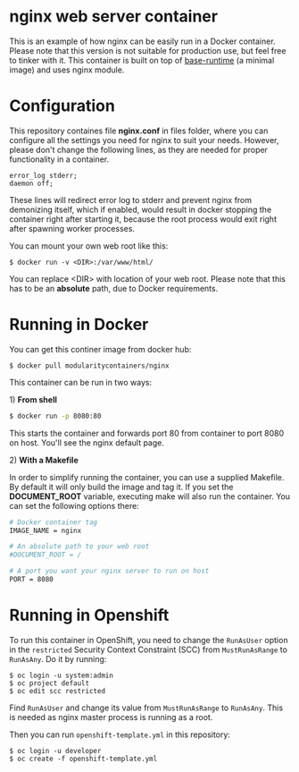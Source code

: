 # nginx web server container
This is an example of how nginx can be easily run in a Docker container. Please note that this version is not suitable for production use, but feel free to tinker with it. This container is built on top of [base-runtime](https://hub.docker.com/r/baseruntime/baseruntime/) (a minimal image) and uses nginx module.

# Configuration
This repository containes file **nginx.conf** in files folder, where you can configure all the settings you need for nginx to suit your needs. However, please don't change the following lines, as they are needed for proper functionality in a container.
```
error_log stderr;
daemon off;
```
These lines will redirect error log to stderr and prevent nginx from demonizing itself, which if enabled, would result in docker stopping the container right after starting it, because the root process would exit right after spawning worker processes.

You can mount your own web root like this:
```
$ docker run -v <DIR>:/var/www/html/
```
You can replace \<DIR> with location of your web root. Please note that this has to be an **absolute** path, due to Docker requirements. 



# Running in Docker
You can get this continer image from docker hub:

```
$ docker pull modularitycontainers/nginx
```

This container can be run in two ways:

1\) **From shell**
```sh
$ docker run -p 8080:80 
```
This starts the container and forwards port 80 from container to port 8080 on host. You'll see the nginx default page. 

2\) **With a Makefile**

In order to simplify running the container, you can use a supplied Makefile. By default it will only build the image and tag it. If you set the **DOCUMENT_ROOT** variable, executing make will also run the container. You can set the following options there:
```sh
# Docker container tag
IMAGE_NAME = nginx

# An absolute path to your web root
#DOCUMENT_ROOT = /

# A port you want your nginx server to run on host
PORT = 8080
```

# Running in Openshift
To run this container in OpenShift, you need to change the `RunAsUser` option in the `restricted` Security Context Constraint (SCC) from `MustRunAsRange` to `RunAsAny`. Do it by running:

```Shell
$ oc login -u system:admin
$ oc project default
$ oc edit scc restricted
```

Find `RunAsUser` and change its value from `MustRunAsRange` to `RunAsAny`. This is needed as nginx master process is running as a root.

Then you can run `openshift-template.yml` in this repository:

```Shell
$ oc login -u developer
$ oc create -f openshift-template.yml
```
